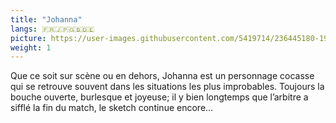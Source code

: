 ```yaml
---
title: "Johanna"
langs: 🇫🇷🇯🇵🇬🇧🇩🇪
picture: https://user-images.githubusercontent.com/5419714/236445180-192510c8-09ea-4192-9544-679ab59b23b0.png
weight: 1
---
```


Que ce soit sur scène ou en dehors, Johanna est un personnage cocasse qui se retrouve souvent dans les situations les
plus improbables. Toujours la bouche ouverte, burlesque et joyeuse; il y bien longtemps que l’arbitre a sifflé la fin du
match, le sketch continue encore…